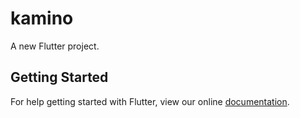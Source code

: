 # kamino

A new Flutter project.

## Getting Started

For help getting started with Flutter, view our online
[documentation](https://flutter.io/).
